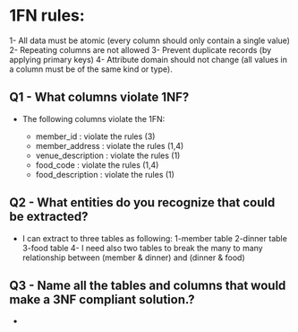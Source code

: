 # 1FN rules:

1- All data must be atomic (every column should only contain a single value)
2- Repeating columns are not allowed
3- Prevent duplicate records (by applying primary keys)
4- Attribute domain should not change (all values in a column must be of the same kind or type).

## Q1 - What columns violate 1NF?

- The following columns violate the 1FN:

  - member_id : violate the rules (3)
  - member_address : violate the rules (1,4)
  - venue_description : violate the rules (1)
  - food_code : violate the rules (1,4)
  - food_description : violate the rules (1)

## Q2 - What entities do you recognize that could be extracted?

- I can extract to three tables as following:
  1-member table
  2-dinner table
  3-food table
  4- I need also two tables to break the many to many relationship between
  (member & dinner) and (dinner & food)

## Q3 - Name all the tables and columns that would make a 3NF compliant solution.?

-
